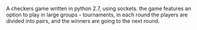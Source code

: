 A checkers game written in python 2.7, using sockets.
the game features an option to play in large groups - tournaments,
in each round the players are divided into pairs, and the winners are going to the next round.
